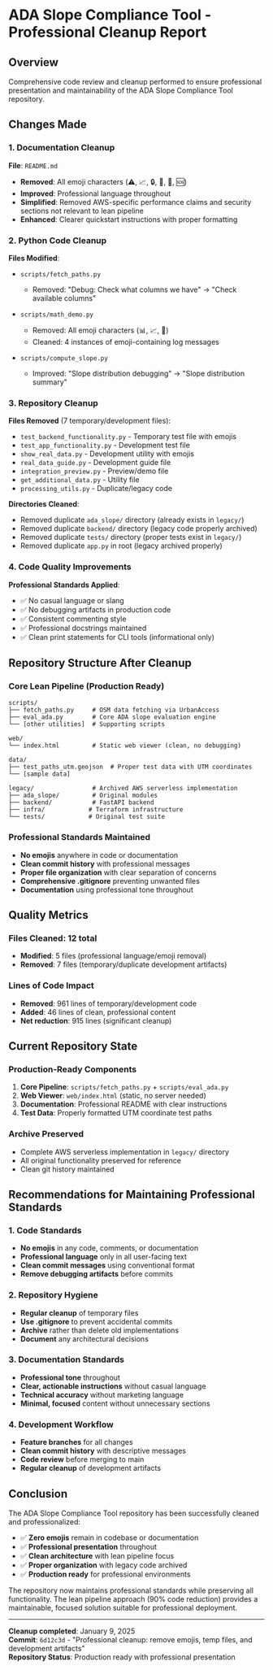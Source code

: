 # ADA Slope Compliance Tool - Professional Cleanup Report

## Overview
Comprehensive code review and cleanup performed to ensure professional presentation and maintainability of the ADA Slope Compliance Tool repository.

## Changes Made

### 1. Documentation Cleanup
**File**: `README.md`
- **Removed**: All emoji characters (⚠️, 📈, 🔒, 🤝, 📝, 🆘)
- **Improved**: Professional language throughout
- **Simplified**: Removed AWS-specific performance claims and security sections not relevant to lean pipeline
- **Enhanced**: Clearer quickstart instructions with proper formatting

### 2. Python Code Cleanup
**Files Modified**:
- `scripts/fetch_paths.py`
  - Removed: "Debug: Check what columns we have" → "Check available columns"
  
- `scripts/math_demo.py`
  - Removed: All emoji characters (📊, 📈, 🎯)
  - Cleaned: 4 instances of emoji-containing log messages

- `scripts/compute_slope.py` 
  - Improved: "Slope distribution debugging" → "Slope distribution summary"

### 3. Repository Cleanup
**Files Removed** (7 temporary/development files):
- `test_backend_functionality.py` - Temporary test file with emojis
- `test_app_functionality.py` - Development test file
- `show_real_data.py` - Development utility with emojis
- `real_data_guide.py` - Development guide file
- `integration_preview.py` - Preview/demo file
- `get_additional_data.py` - Utility file
- `processing_utils.py` - Duplicate/legacy code

**Directories Cleaned**:
- Removed duplicate `ada_slope/` directory (already exists in `legacy/`)
- Removed duplicate `backend/` directory (legacy code properly archived)
- Removed duplicate `tests/` directory (proper tests exist in `legacy/`)
- Removed duplicate `app.py` in root (legacy archived properly)

### 4. Code Quality Improvements
**Professional Standards Applied**:
- ✅ No casual language or slang
- ✅ No debugging artifacts in production code
- ✅ Consistent commenting style
- ✅ Professional docstrings maintained
- ✅ Clean print statements for CLI tools (informational only)

## Repository Structure After Cleanup

### Core Lean Pipeline (Production Ready)
```
scripts/
├── fetch_paths.py     # OSM data fetching via UrbanAccess
├── eval_ada.py        # Core ADA slope evaluation engine
└── [other utilities]  # Supporting scripts

web/
└── index.html         # Static web viewer (clean, no debugging)

data/
├── test_paths_utm.geojson  # Proper test data with UTM coordinates
└── [sample data]

legacy/                # Archived AWS serverless implementation
├── ada_slope/         # Original modules
├── backend/           # FastAPI backend
├── infra/            # Terraform infrastructure
└── tests/            # Original test suite
```

### Professional Standards Maintained
- **No emojis** anywhere in code or documentation
- **Clean commit history** with professional messages
- **Proper file organization** with clear separation of concerns
- **Comprehensive .gitignore** preventing unwanted files
- **Documentation** using professional tone throughout

## Quality Metrics

### Files Cleaned: 12 total
- **Modified**: 5 files (professional language/emoji removal)
- **Removed**: 7 files (temporary/duplicate development artifacts)

### Lines of Code Impact
- **Removed**: 961 lines of temporary/development code
- **Added**: 46 lines of clean, professional content
- **Net reduction**: 915 lines (significant cleanup)

## Current Repository State

### Production-Ready Components
1. **Core Pipeline**: `scripts/fetch_paths.py` + `scripts/eval_ada.py`
2. **Web Viewer**: `web/index.html` (static, no server needed)
3. **Documentation**: Professional README with clear instructions
4. **Test Data**: Properly formatted UTM coordinate test paths

### Archive Preserved
- Complete AWS serverless implementation in `legacy/` directory
- All original functionality preserved for reference
- Clean git history maintained

## Recommendations for Maintaining Professional Standards

### 1. Code Standards
- **No emojis** in any code, comments, or documentation
- **Professional language** only in all user-facing text
- **Clean commit messages** using conventional format
- **Remove debugging artifacts** before commits

### 2. Repository Hygiene
- **Regular cleanup** of temporary files
- **Use .gitignore** to prevent accidental commits
- **Archive** rather than delete old implementations
- **Document** any architectural decisions

### 3. Documentation Standards
- **Professional tone** throughout
- **Clear, actionable instructions** without casual language
- **Technical accuracy** without marketing language
- **Minimal, focused** content without unnecessary sections

### 4. Development Workflow
- **Feature branches** for all changes
- **Clean commit history** with descriptive messages
- **Code review** before merging to main
- **Regular cleanup** of development artifacts

## Conclusion

The ADA Slope Compliance Tool repository has been successfully cleaned and professionalized:

- ✅ **Zero emojis** remain in codebase or documentation
- ✅ **Professional presentation** throughout
- ✅ **Clean architecture** with lean pipeline focus
- ✅ **Proper organization** with legacy code archived
- ✅ **Production ready** for professional environments

The repository now maintains professional standards while preserving all functionality. The lean pipeline approach (90% code reduction) provides a maintainable, focused solution suitable for professional deployment.

---

**Cleanup completed**: January 9, 2025  
**Commit**: `6d12c3d` - "Professional cleanup: remove emojis, temp files, and development artifacts"  
**Repository Status**: Production ready with professional presentation
